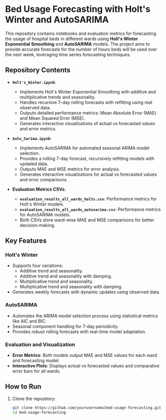 # Bed Usage Forecasting with Holt's Winter and AutoSARIMA

This repository contains notebooks and evaluation metrics for forecasting the usage of hospital beds in different wards using **Holt's Winter Exponential Smoothing** and **AutoSARIMA** models. The project aims to provide accurate forecasts for the number of hours beds will be used over the next week, leveraging time series forecasting techniques.

## Repository Contents

- **`Holt's_Winter.ipynb`**:
  - Implements Holt's Winter Exponential Smoothing with additive and multiplicative trends and seasonality.
  - Handles recursive 7-day rolling forecasts with refitting using real observed data.
  - Outputs detailed performance metrics: Mean Absolute Error (MAE) and Mean Squared Error (MSE).
  - Generates interactive visualizations of actual vs forecasted values and error metrics.

- **`Auto_Sarima.ipynb`**:
  - Implements AutoSARIMA for automated seasonal ARIMA model selection.
  - Provides a rolling 7-day forecast, recursively refitting models with updated data.
  - Outputs MAE and MSE metrics for error analysis.
  - Generates interactive visualizations for actual vs forecasted values and error comparisons.

- **Evaluation Metrics CSVs**:
  - **`evaluation_results_all_wards_holts.csv`**: Performance metrics for Holt's Winter models.
  - **`evaluation_results_all_wards_autosarima.csv`**: Performance metrics for AutoSARIMA models.
  - Both CSVs store ward-wise MAE and MSE comparisons for better decision-making.

## Key Features

### Holt's Winter
- Supports four variations:
  - Additive trend and seasonality.
  - Additive trend and seasonality with damping.
  - Multiplicative trend and seasonality.
  - Multiplicative trend and seasonality with damping.
- Generates weekly forecasts with dynamic updates using observed data.

### AutoSARIMA
- Automates the ARIMA model selection process using statistical metrics like AIC and BIC.
- Seasonal component handling for 7-day periodicity.
- Provides robust rolling forecasts with real-time model adaptation.

### Evaluation and Visualization
- **Error Metrics**: Both models output MAE and MSE values for each ward and forecasting model.
- **Interactive Plots**: Displays actual vs forecasted values and comparative error bars for all wards.

## How to Run

1. Clone the repository:
   ```bash
   git clone https://github.com/yourusername/bed-usage-forecasting.git
   cd bed-usage-forecasting
